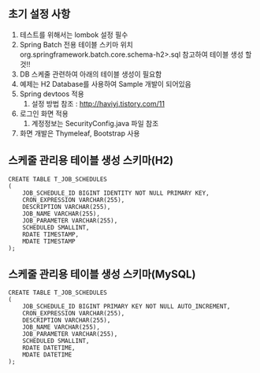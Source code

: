## 초기 설정 사항
1. 테스트를 위해서는 lombok 설정 필수
2. Spring Batch 전용 테이블 스키마 위치 org.springframework.batch.core.schema-h2>.sql 참고하여 테이블 생성 할 것!!
3. DB 스케줄 관련하여 아래의 테이블 생성이 필요함
4. 예제는 H2 Database를 사용하여 Sample 개발이 되어있음
5. Spring devtoos 적용
    1. 설정 방법 참조 : http://haviyj.tistory.com/11
6. 로그인 화면 적용
    1. 계정정보는 SecurityConfig.java 파일 참조
7. 화면 개발은 Thymeleaf, Bootstrap 사용
## 스케줄 관리용 테이블 생성 스키마(H2)

    CREATE TABLE T_JOB_SCHEDULES
    (
        JOB_SCHEDULE_ID BIGINT IDENTITY NOT NULL PRIMARY KEY,
        CRON_EXPRESSION VARCHAR(255),
        DESCRIPTION VARCHAR(255),
        JOB_NAME VARCHAR(255),
        JOB_PARAMETER VARCHAR(255),
        SCHEDULED SMALLINT,
        RDATE TIMESTAMP,
        MDATE TIMESTAMP
    );


## 스케줄 관리용 테이블 생성 스키마(MySQL)

    CREATE TABLE T_JOB_SCHEDULES
    (
        JOB_SCHEDULE_ID BIGINT PRIMARY KEY NOT NULL AUTO_INCREMENT,
        CRON_EXPRESSION VARCHAR(255),
        DESCRIPTION VARCHAR(255),
        JOB_NAME VARCHAR(255),
        JOB_PARAMETER VARCHAR(255),
        SCHEDULED SMALLINT,
        RDATE DATETIME,
        MDATE DATETIME
    );

